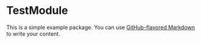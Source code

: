 # TestModule

This is a simple example package. You can use
[GitHub-flavored Markdown](https://guides.github.com/features/mastering-markdown/)
to write your content.
